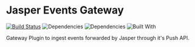 # Jasper Events Gateway

[![Build Status](https://travis-ci.org/Reekoh/jasper-events-gateway.svg)](https://travis-ci.org/Reekoh/jasper-events-gateway)
![Dependencies](https://img.shields.io/david/Reekoh/jasper-events-gateway.svg)
![Dependencies](https://img.shields.io/david/dev/Reekoh/jasper-events-gateway.svg)
![Built With](https://img.shields.io/badge/built%20with-gulp-red.svg)


Gateway Plugin to ingest events forwarded by Jasper through it's Push API.
